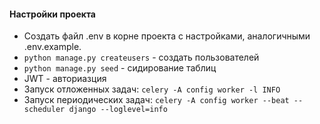 #### Настройки проекта
+ Создать файл .env в корне проекта с настройками, аналогичными .env.example.
+ ``python manage.py createusers`` - создать пользователей
+ ``python manage.py seed`` - сидирование таблиц
+ JWT - авториазция
+ Запуск отложенных задач: ``celery -A config worker -l INFO``
+ Запуск периодических задач: ``celery -A config worker --beat --scheduler django --loglevel=info``
